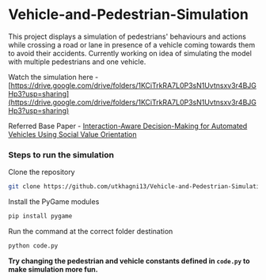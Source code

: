 # Vehicle-and-Pedestrian-Simulation
This project displays a simulation of pedestrians' behaviours and actions while crossing a road or lane in presence of a vehicle coming towards them to avoid their accidents. Currently working on idea of simulating the model with multiple pedestrians and one vehicle.

Watch the simulation here - [https://drive.google.com/drive/folders/1KCiTrkRA7L0P3sN1Uvtnsxv3r4BJGHp3?usp=sharing](https://drive.google.com/drive/folders/1KCiTrkRA7L0P3sN1Uvtnsxv3r4BJGHp3?usp=sharing)

Referred Base Paper - [Interaction-Aware Decision-Making for Automated Vehicles Using Social Value Orientation](https://ieeexplore.ieee.org/iel7/7274857/7448921/09826385.pdf)

### Steps to run the simulation
Clone the repository
```bash
git clone https://github.com/utkhagni13/Vehicle-and-Pedestrian-Simulation.git
```

Install the PyGame modules
```bash
pip install pygame
```

Run the command at the correct folder destination
```bash
python code.py
```

**Try changing the pedestrian and vehicle constants defined in `code.py` to make simulation more fun.**
